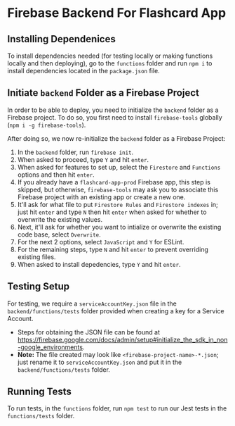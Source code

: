 # Firebase Backend For Flashcard App

## Installing Dependenices

To install dependencies needed (for testing locally or making functions locally and then deploying), go to the `functions` folder and run `npm i` to install dependencies located in the `package.json` file.

## Initiate `backend` Folder as a Firebase Project

In order to be able to deploy, you need to initialize the `backend` folder as a Firebase project. To do so, you first need to install `firebase-tools` globally (`npm i -g firebase-tools`).

After doing so, we now re-initialize the `backend` folder as a Firebase Project:

1. In the `backend` folder, run `firebase init`.
2. When asked to proceed, type `Y` and hit `enter`.
3. When asked for features to set up, select the `Firestore` and `Functions` options and then hit `enter`.
4. If you already have a `flashcard-app-prod` Firebase app, this step is skipped, but otherwise, `firebase-tools` may ask you to associate this Firebase project with an existing app or create a new one.
5. It'll ask for what file to put `Firestore Rules` and `Firestore indexes` in; just hit `enter` and type `N` then hit `enter` when asked for whether to overwrite the existing values.
6. Next, it'll ask for whether you want to intialize or overwrite the existing code base, select `Overwrite`.
7. For the next 2 options, select `JavaScript` and `Y` for ESLint.
8. For the remaining steps, type `N` and hit `enter` to prevent overriding existing files.
9. When asked to install depedencies, type `Y` and hit `enter`.

## Testing Setup

For testing, we require a `serviceAccountKey.json` file in the `backend/functions/tests` folder provided when creating a key for a Service Account.

- Steps for obtaining the JSON file can be found at https://firebase.google.com/docs/admin/setup#initialize_the_sdk_in_non-google_environments.
- **Note:** The file created may look like `<firebase-project-name>-*.json`; just rename it to `serviceAccountKey.json` and put it in the `backend/functions/tests` folder.

## Running Tests

To run tests, in the `functions` folder, run `npm test` to run our Jest tests in the `functions/tests` folder.
